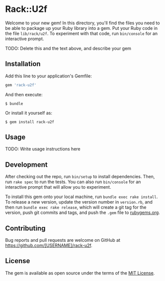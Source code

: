 # Rack::U2f

Welcome to your new gem! In this directory, you'll find the files you need to be able to package up your Ruby library into a gem. Put your Ruby code in the file `lib/rack/u2f`. To experiment with that code, run `bin/console` for an interactive prompt.

TODO: Delete this and the text above, and describe your gem

## Installation

Add this line to your application's Gemfile:

```ruby
gem 'rack-u2f'
```

And then execute:

    $ bundle

Or install it yourself as:

    $ gem install rack-u2f

## Usage

TODO: Write usage instructions here

## Development

After checking out the repo, run `bin/setup` to install dependencies. Then, run `rake spec` to run the tests. You can also run `bin/console` for an interactive prompt that will allow you to experiment.

To install this gem onto your local machine, run `bundle exec rake install`. To release a new version, update the version number in `version.rb`, and then run `bundle exec rake release`, which will create a git tag for the version, push git commits and tags, and push the `.gem` file to [rubygems.org](https://rubygems.org).

## Contributing

Bug reports and pull requests are welcome on GitHub at https://github.com/[USERNAME]/rack-u2f.

## License

The gem is available as open source under the terms of the [MIT License](http://opensource.org/licenses/MIT).
